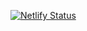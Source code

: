 [![Netlify Status](https://api.netlify.com/api/v1/badges/79221ffd-b697-4383-86eb-78450b86e0c1/deploy-status)](https://app.netlify.com/sites/wassily-chair/deploys)
